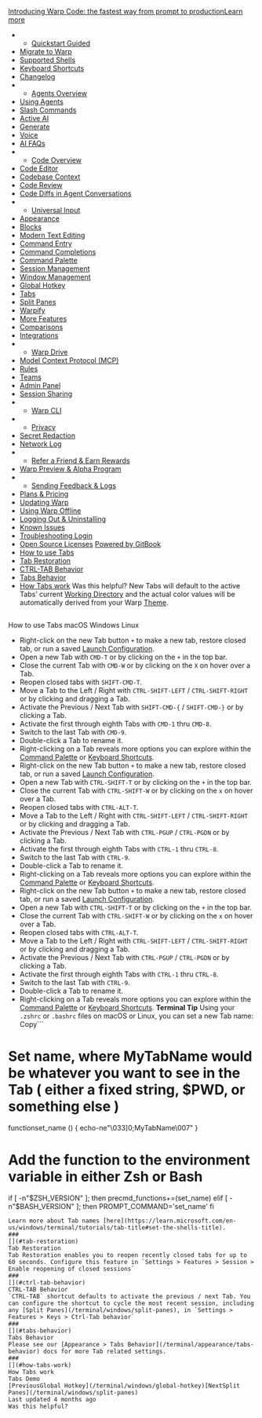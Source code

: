 [Introducing Warp Code: the fastest way from prompt to productionLearn more ](https://www.warp.dev/blog/introducing-warp-code-prompt-to-prod)
 * * [Quickstart Guided](/)
 * [Migrate to Warp](/getting-started/migrate-to-warp)
 * [Supported Shells](/getting-started/supported-shells)
 * [Keyboard Shortcuts](/getting-started/keyboard-shortcuts)
 * [Changelog](/getting-started/changelog)
 * * [Agents Overview](/agents/agents-overview)
 * [Using Agents](/agents/using-agents)
 * [Slash Commands](/agents/slash-commands)
 * [Active AI](/agents/active-ai)
 * [Generate](/agents/generate)
 * [Voice](/agents/voice)
 * [AI FAQs](/agents/ai-faqs)
 * * [Code Overview](/code/code-overview)
 * [Code Editor](/code/code-editor)
 * [Codebase Context](/code/codebase-context)
 * [Code Review](/code/code-review)
 * [Code Diffs in Agent Conversations](/code/reviewing-code)
 * * [Universal Input](/terminal/universal-input)
 * [Appearance](/terminal/appearance)
 * [Blocks](/terminal/blocks)
 * [Modern Text Editing](/terminal/editor)
 * [Command Entry](/terminal/entry)
 * [Command Completions](/terminal/command-completions)
 * [Command Palette](/terminal/command-palette)
 * [Session Management](/terminal/sessions)
 * [Window Management](/terminal/windows)
 * [Global Hotkey](/terminal/windows/global-hotkey)
 * [Tabs](/terminal/windows/tabs)
 * [Split Panes](/terminal/windows/split-panes)
 * [Warpify](/terminal/warpify)
 * [More Features](/terminal/more-features)
 * [Comparisons](/terminal/comparisons)
 * [Integrations](/terminal/integrations-and-plugins)
 * * [Warp Drive](/knowledge-and-collaboration/warp-drive)
 * [Model Context Protocol (MCP)](/knowledge-and-collaboration/mcp)
 * [Rules](/knowledge-and-collaboration/rules)
 * [Teams](/knowledge-and-collaboration/teams)
 * [Admin Panel](/knowledge-and-collaboration/admin-panel)
 * [Session Sharing](/knowledge-and-collaboration/session-sharing)
 * * [Warp CLI](/developers/cli)
 * * [Privacy](/privacy/privacy)
 * [Secret Redaction](/privacy/secret-redaction)
 * [Network Log](/privacy/network-log)
 * * [Refer a Friend & Earn Rewards](/community/refer-a-friend)
 * [Warp Preview & Alpha Program](/community/warp-preview-and-alpha-program)
 * * [Sending Feedback & Logs](/support-and-billing/sending-us-feedback)
 * [Plans & Pricing](/support-and-billing/plans-and-pricing)
 * [Updating Warp](/support-and-billing/updating-warp)
 * [Using Warp Offline](/support-and-billing/using-warp-offline)
 * [Logging Out & Uninstalling](/support-and-billing/uninstalling-warp)
 * [Known Issues](/support-and-billing/known-issues)
 * [Troubleshooting Login](/support-and-billing/troubleshooting-login-issues)
 * [Open Source Licenses](/support-and-billing/licenses)
[Powered by GitBook](https://www.gitbook.com/?utm_source=content&utm_medium=trademark&utm_campaign=-MbqIgTw17KQvq_DQuRr)
 * [How to use Tabs](#how-to-use-tabs)
 * [Tab Restoration](#tab-restoration)
 * [CTRL-TAB Behavior](#ctrl-tab-behavior)
 * [Tabs Behavior](#tabs-behavior)
 * [How Tabs work](#how-tabs-work)
Was this helpful?
New Tabs will default to the active Tabs’ current [Working Directory](/terminal/more-features/working-directory) and the actual color values will be automatically derived from your Warp [Theme](/terminal/appearance/themes).
## 
[](#how-to-use-tabs)
How to use Tabs
macOS
Windows
Linux
 * Right-click on the new Tab button `+` to make a new tab, restore closed tab, or run a saved [Launch Configuration](/terminal/sessions/launch-configurations).
 * Open a new Tab with `CMD-T` or by clicking on the `+` in the top bar.
 * Close the current Tab with `CMD-W` or by clicking on the `X` on hover over a Tab.
 * Reopen closed tabs with `SHIFT-CMD-T`.
 * Move a Tab to the Left / Right with `CTRL-SHIFT-LEFT` / `CTRL-SHIFT-RIGHT` or by clicking and dragging a Tab.
 * Activate the Previous / Next Tab with `SHIFT-CMD-{` / `SHIFT-CMD-}` or by clicking a Tab.
 * Activate the first through eighth Tabs with `CMD-1` thru `CMD-8`.
 * Switch to the last Tab with `CMD-9`.
 * Double-click a Tab to rename it.
 * Right-clicking on a Tab reveals more options you can explore within the [Command Palette](/terminal/command-palette) or [Keyboard Shortcuts](/getting-started/keyboard-shortcuts#fundamentals).
 * Right-click on the new Tab button `+` to make a new tab, restore closed tab, or run a saved [Launch Configuration](/terminal/sessions/launch-configurations).
 * Open a new Tab with `CTRL-SHIFT-T` or by clicking on the `+` in the top bar.
 * Close the current Tab with `CTRL-SHIFT-W` or by clicking on the `x` on hover over a Tab.
 * Reopen closed tabs with `CTRL-ALT-T`.
 * Move a Tab to the Left / Right with `CTRL-SHIFT-LEFT` / `CTRL-SHIFT-RIGHT` or by clicking and dragging a Tab.
 * Activate the Previous / Next Tab with `CTRL-PGUP` / `CTRL-PGDN` or by clicking a Tab.
 * Activate the first through eighth Tabs with `CTRL-1` thru `CTRL-8`.
 * Switch to the last Tab with `CTRL-9`.
 * Double-click a Tab to rename it.
 * Right-clicking on a Tab reveals more options you can explore within the [Command Palette](/terminal/command-palette) or [Keyboard Shortcuts](/getting-started/keyboard-shortcuts#fundamentals).
 * Right-click on the new Tab button `+` to make a new tab, restore closed tab, or run a saved [Launch Configuration](/terminal/sessions/launch-configurations).
 * Open a new Tab with `CTRL-SHIFT-T` or by clicking on the `+` in the top bar.
 * Close the current Tab with `CTRL-SHIFT-W` or by clicking on the `x` on hover over a Tab.
 * Reopen closed tabs with `CTRL-ALT-T`.
 * Move a Tab to the Left / Right with `CTRL-SHIFT-LEFT` / `CTRL-SHIFT-RIGHT` or by clicking and dragging a Tab.
 * Activate the Previous / Next Tab with `CTRL-PGUP` / `CTRL-PGDN` or by clicking a Tab.
 * Activate the first through eighth Tabs with `CTRL-1` thru `CTRL-8`.
 * Switch to the last Tab with `CTRL-9`.
 * Double-click a Tab to rename it.
 * Right-clicking on a Tab reveals more options you can explore within the [Command Palette](/terminal/command-palette) or [Keyboard Shortcuts](/getting-started/keyboard-shortcuts#fundamentals).
**Terminal Tip** Using your `.zshrc` or `.bashrc` files on macOS or Linux, you can set a new Tab name:
Copy```
# Set name, where MyTabName would be whatever you want to see in the Tab ( either a fixed string, $PWD, or something else )
functionset_name () {
echo-ne"\033]0;MyTabName\007"
}
# Add the function to the environment variable in either Zsh or Bash
if [ -n"$ZSH_VERSION" ]; then
 precmd_functions+=(set_name)
elif [ -n"$BASH_VERSION" ]; then
 PROMPT_COMMAND='set_name'
fi
```
Learn more about Tab names [here](https://learn.microsoft.com/en-us/windows/terminal/tutorials/tab-title#set-the-shells-title).
### 
[](#tab-restoration)
Tab Restoration
Tab Restoration enables you to reopen recently closed tabs for up to 60 seconds. Configure this feature in `Settings > Features > Session > Enable reopening of closed sessions`
### 
[](#ctrl-tab-behavior)
CTRL-TAB Behavior
`CTRL-TAB` shortcut defaults to activate the previous / next Tab. You can configure the shortcut to cycle the most recent session, including any [Split Panes](/terminal/windows/split-panes), in `Settings > Features > Keys > Ctrl-Tab behavior`
### 
[](#tabs-behavior)
Tabs Behavior
Please see our [Appearance > Tabs Behavior](/terminal/appearance/tabs-behavior) docs for more Tab related settings.
### 
[](#how-tabs-work)
How Tabs work
Tabs Demo
[PreviousGlobal Hotkey](/terminal/windows/global-hotkey)[NextSplit Panes](/terminal/windows/split-panes)
Last updated 4 months ago
Was this helpful?